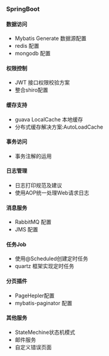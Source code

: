 ### SpringBoot

#### 数据访问
* Mybatis Generate 数据源配置
* redis 配置
* mongodb 配置

#### 权限控制
* JWT 接口权限校验方案
* 整合shiro配置

#### 缓存支持
* guava LocalCache 本地缓存 
* 分布式缓存解决方案:AutoLoadCache

#### 事务访问
* 事务注解的运用

#### 日志管理
* 日志打印规范及建议
* 使用AOP统一处理Web请求日志

#### 消息服务
* RabbitMQ 配置
* JMS 配置

#### 任务Job
* 使用@Scheduled创建定时任务
* quartz 框架实现定时任务

#### 分页插件
* PageHepler配置
* mybatis-paginator 配置


#### 其他服务
* StateMechine状态机模式
* 邮件服务
* 自定义错误页面

